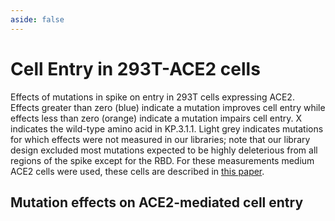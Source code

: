 ```yaml
---
aside: false
---
```


# Cell Entry in 293T-ACE2 cells

Effects of mutations in spike on entry in 293T cells expressing ACE2. Effects greater than zero (blue) indicate a mutation improves cell entry while effects less than zero (orange) indicate a mutation impairs cell entry. X indicates the wild-type amino acid in KP.3.1.1. Light grey indicates mutations for which effects were not measured in our libraries; note that our library design excluded most mutations expected to be highly deleterious from all regions of the spike except for the RBD. For these measurements medium ACE2 cells were used, these cells are described in [this paper](https://www.mdpi.com/1999-4915/14/9/2061).


## Mutation effects on ACE2-mediated cell entry
<Figure caption="Effects of mutations on ACE2 entry in HEK 293T cells">
    <Altair :showShadow="true" :spec-url="'htmls/293T_ACE2_entry_func_effects.html'"></Altair>
</Figure>
